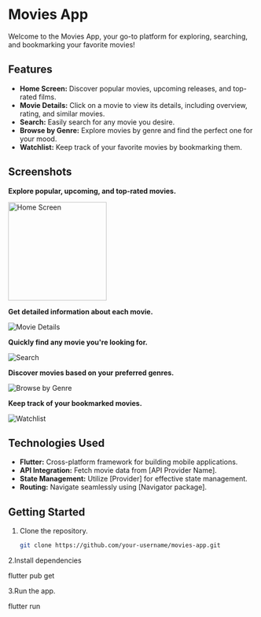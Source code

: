 # Movies App

Welcome to the Movies App, your go-to platform for exploring, searching, and bookmarking your favorite movies!

## Features

- **Home Screen:** Discover popular movies, upcoming releases, and top-rated films.
- **Movie Details:** Click on a movie to view its details, including overview, rating, and similar movies.
- **Search:** Easily search for any movie you desire.
- **Browse by Genre:** Explore movies by genre and find the perfect one for your mood.
- **Watchlist:** Keep track of your favorite movies by bookmarking them.

## Screenshots

**Explore popular, upcoming, and top-rated movies.**

<img src="/screenShots/home.jpeg" alt="Home Screen" width="200"/>

**Get detailed information about each movie.**

![Movie Details](/screenShots/movie.jpeg )

**Quickly find any movie you're looking for.**

![Search](/screenShots/searchFilled.jpeg )

**Discover movies based on your preferred genres.**

![Browse by Genre](/screenShots/browse.jpeg)

**Keep track of your bookmarked movies.**

![Watchlist](/screenShots/watchList.jpeg)


## Technologies Used

- **Flutter:** Cross-platform framework for building mobile applications.
- **API Integration:** Fetch movie data from [API Provider Name].
- **State Management:** Utilize [Provider] for effective state management.
- **Routing:** Navigate seamlessly using [Navigator package].

## Getting Started

1. Clone the repository.
   ```bash
   git clone https://github.com/your-username/movies-app.git

2.Install dependencies

flutter pub get

3.Run the app.

flutter run

